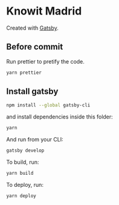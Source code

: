 # Knowit Madrid

Created with [Gatsby](https://www.gatsbyjs.org/).

## Before commit
Run prettier to pretify the code.
```sh
yarn prettier
```

## Install gatsby
```sh
npm install --global gatsby-cli
```

and install dependencies inside this folder:
```sh
yarn
```

And run from your CLI:
```sh
gatsby develop
```

To build, run:
```sh
yarn build
```

To deploy, run:
```
yarn deploy
```
